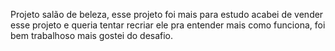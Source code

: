 Projeto salão de beleza, esse projeto foi mais para estudo acabei de vender esse projeto e queria tentar recriar ele pra entender mais como funciona, foi bem trabalhoso mais gostei do desafio.
